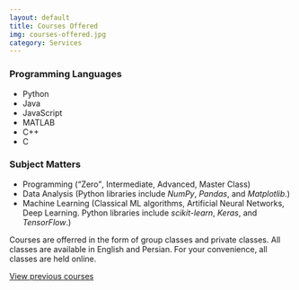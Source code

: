 ```yaml
---
layout: default
title: Courses Offered
img: courses-offered.jpg
category: Services
---
```

<h3>Programming Languages</h3>
<ul>
  <li>Python</li>
  <li>Java</li>
  <li>JavaScript</li>
  <li>MATLAB</li>
  <li>C++</li>
  <li>C</li>
</ul>

<h3>Subject Matters</h3>
<ul>
  <li>Programming (<q>Zero</q>, Intermediate, Advanced, Master Class)</li>
  <li>Data Analysis (Python libraries include <i>NumPy</i>, <i>Pandas</i>, and <i>Matplotlib</i>.)</li>
  <li>Machine Learning (Classical ML algorithms, Artificial Neural Networks, Deep Learning. Python libraries include <i>scikit-learn</i>, <i>Keras</i>, and <i>TensorFlow</i>.)</li>
</ul>

Courses are offerred in the form of group classes and private classes.
All classes are available in English and Persian.
For your convenience, all classes are held online.

<a href="{{ site.url }}/course-history">View previous courses</a>
